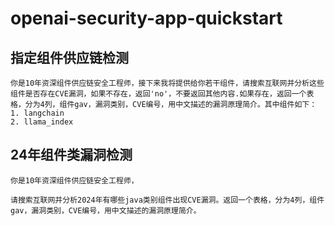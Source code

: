 # openai-security-app-quickstart
## 指定组件供应链检测
```
你是10年资深组件供应链安全工程师，接下来我将提供给你若干组件，请搜索互联网并分析这些组件是否存在CVE漏洞，如果不存在，返回'no'，不要返回其他内容.如果存在，返回一个表格，分为4列，组件gav，漏洞类别，CVE编号，用中文描述的漏洞原理简介。其中组件如下：
1. langchain
2. llama_index
```

## 24年组件类漏洞检测
```
你是10年资深组件供应链安全工程师，

请搜索互联网并分析2024年有哪些java类别组件出现CVE漏洞。返回一个表格，分为4列，组件gav，漏洞类别，CVE编号，用中文描述的漏洞原理简介。
```
